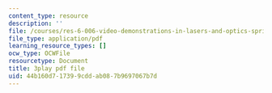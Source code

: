 ```yaml
---
content_type: resource
description: ''
file: /courses/res-6-006-video-demonstrations-in-lasers-and-optics-spring-2008/44b160d717399cddab087b9697067b7d_IZGnYe7BUms.pdf
file_type: application/pdf
learning_resource_types: []
ocw_type: OCWFile
resourcetype: Document
title: 3play pdf file
uid: 44b160d7-1739-9cdd-ab08-7b9697067b7d
---
```

